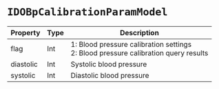 # `IDOBpCalibrationParamModel`

| Property | Type | Description |
| ----------- | ------- | ------------ |
| flag | Int | 1: Blood pressure calibration settings<br/>2: Blood pressure calibration query results|
| diastolic | Int | Systolic blood pressure|
| systolic | Int | Diastolic blood pressure|
